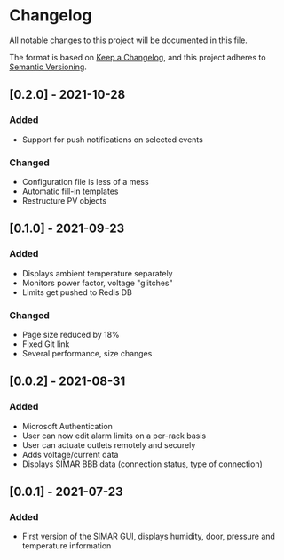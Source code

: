 # Changelog
All notable changes to this project will be documented in this file.

The format is based on [Keep a Changelog](https://keepachangelog.com/en/1.0.0/),
and this project adheres to [Semantic Versioning](https://semver.org/spec/v2.0.0.html).

## [0.2.0] - 2021-10-28
### Added
- Support for push notifications on selected events

### Changed
- Configuration file is less of a mess
- Automatic fill-in templates
- Restructure PV objects

## [0.1.0] - 2021-09-23
### Added
- Displays ambient temperature separately
- Monitors power factor, voltage "glitches"
- Limits get pushed to Redis DB

### Changed
- Page size reduced by 18%
- Fixed Git link
- Several performance, size changes

## [0.0.2] - 2021-08-31
### Added
- Microsoft Authentication
- User can now edit alarm limits on a per-rack basis
- User can actuate outlets remotely and securely
- Adds voltage/current data
- Displays SIMAR BBB data (connection status, type of connection)

## [0.0.1] - 2021-07-23
### Added
- First version of the SIMAR GUI, displays humidity, door, pressure and temperature information
